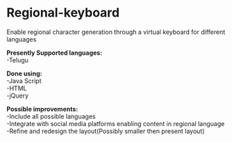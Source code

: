 # Regional-keyboard
Enable regional character generation through a virtual keyboard for different languages<br/>

<b>Presently Supported languages:</b><br/>
-Telugu<br/>

<b>Done using:</b><br/>
-Java Script<br/>
-HTML<br/>
-jQuery<br/>

<b>Possible improvements:</b><br/>
-Include all possible languages<br/>
-Integrate with social media platforms enabling content in regional language<br/>
-Refine and redesign the layout(Possibly smaller then present layout)<br/>
